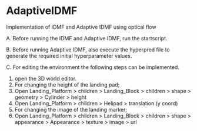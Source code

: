 # AdaptiveIDMF
Implementation of IDMF and Adaptive IDMF using optical flow
  
A. Before running the IDMF and Adaptive IDMF, run the startscript. 

B. Before running Adaptive IDMF, also execute the hyperpred file to generate the required initial hyperparameter values.

C. For editing the environment the following steps can be implemented.
1. open the 3D world editor.
2. For changing the height of the landing pad;
  1. Open Landing_Platform > children > Landing_Block > children > shape > geometry > Cylinder > height
  2. Open Landing_Platform > children > Helipad > translation (y coord)
3. For changing the image of the landing marker;
  1. Open Landing_Platform > children > Landing_Block > children > shape > appearance > Appearance > texture > image > url
